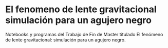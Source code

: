 # El fenomeno de lente gravitacional simulación para un agujero negro
Notebooks y programas del Trabajo de Fin de Master titulado El fenómeno de lente gravitacional: simulación para un agujero negro. 
